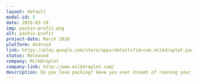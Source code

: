 ```yaml
---
layout: default
modal-id: 5
date: 2018-03-18
img: packin-profit.png
alt: packin-profit
project-date: March 2018
platform: Android
link: https://play.google.com/store/apps/details?id=com.milkdroplet.packinprofit
status: Released
company: MilkDroplet
company-link: http://www.milkdroplet.com/
description: Do you love packing? Have you ever dreamt of running your own factory? Then boy do we have a game for you! Pack items and swipe boxes to earn money. Use your earnings to buy upgrades or helpers to run the factory for you. Swipe your way to riches in this addicting cookie clicker style game!
---
```

